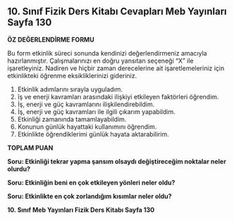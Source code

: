 ## 10. Sınıf Fizik Ders Kitabı Cevapları Meb Yayınları Sayfa 130

**ÖZ DEĞERLENDİRME FORMU**

Bu form etkinlik süreci sonunda kendinizi değerlendirmeniz amacıyla hazırlanmıştır. Çalışmalarınızı en doğru yansıtan seçeneği “X” ile işaretleyiniz. Nadiren ve hiçbir zaman derecelerine ait işaretlemeleriniz için etkinlikteki öğrenme eksikliklerinizi gideriniz.

1. Etkinlik adımlarını sırayla uyguladım.  
 2. îş ve enerji kavramları arasındaki ilişkiyi etkileyen faktörleri öğrendim.  
 3. İş, enerji ve güç kavramlarını ilişkilendirebildim.  
 4. İş, enerji ve güç kavramları ile ilgili çıkarım yapabildim.  
 5. Etkinliği zamanında tamamlayabildim.  
 6. Konunun günlük hayattaki kullanımını öğrendim.  
 7. Etkinlikte öğrendiklerimi günlük hayata aktarabilirim.

**TOPLAM PUAN**

**Soru: Etkinliği tekrar yapma şansım olsaydı değiştireceğim noktalar neler olurdu?**

**Soru: Etkinliğin beni en çok etkileyen yönleri neler oldu?**

**Soru: Etkinlikte en çok zorlandığım kısımlar neler oldu?**

**10. Sınıf Meb Yayınları Fizik Ders Kitabı Sayfa 130**